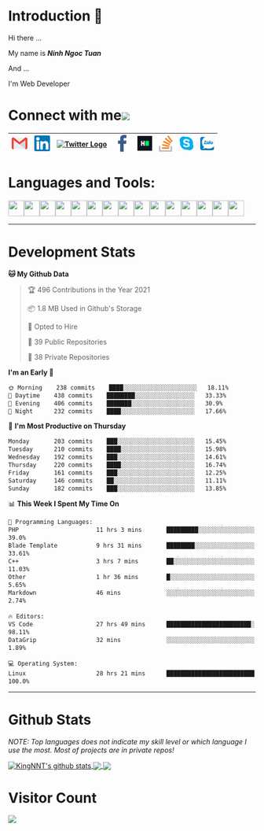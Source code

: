 # Introduction 👋
Hi there ...

My name is ***Ninh Ngoc Tuan***

And ...

I'm Web Developer
# Connect with me<img src="https://github.com/TheDudeThatCode/TheDudeThatCode/blob/master/Assets/Handshake.gif" height="32px">

| [<img src="https://github.com/KingNNT/KingNNT/blob/master/Assets/Contact-Icon/Gmail.svg" alt="Gmail logo" height="32">](mailto:Dev.KingNNT@gmail.com) | [<img src="https://github.com/KingNNT/KingNNT/blob/master/Assets/Contact-Icon/Linkedin.svg" alt="Linkedin Logo" width="32">](https://in.linkedin.com/in/kingnnt) | [<img src="https://github.com/TheDudeThatCode/TheDudeThatCode/blob/master/Assets/Twitter.svg" alt="Twitter Logo" width="32">](https://twitter.com/King_NNT) | [<img src="https://github.com/KingNNT/KingNNT/blob/master/Assets/Contact-Icon/facebook.svg" alt="Facebook logo" width="34">](https://facebook.com/Kinggg.NNT) | [<img src="https://github.com/KingNNT/KingNNT/blob/master/Assets/Contact-Icon/HackerRank.svg" alt="HackerRank Logo" width="30">](https://www.hackerrank.com/Dev_KingNNT) | [<img src="https://github.com/KingNNT/KingNNT/blob/master/Assets/Contact-Icon/stackoverflow.svg" alt="Stackoverflow Logo" width="28">](https://stackoverflow.com/users/12560659/king-nnt) | [<img src="https://github.com/KingNNT/KingNNT/blob/master/Assets/Contact-Icon/skype.svg" alt="Skype Logo" width="28">](https://join.skype.com/invite/eqRpzcC8cGsf) | [<img src="https://github.com/KingNNT/KingNNT/blob/master/Assets/Contact-Icon/zalo.svg" alt="Zalo Logo" width="28">](https://zalo.me/kingnnt) | 
|:---:|:---:|:---:|:---:|:---:|:---:|:---:|:---:|

# Languages and Tools:
<img align='left' height="32" width="32" src="https://cdn.jsdelivr.net/npm/simple-icons@v3/icons/visualstudio.svg" />
<img align='left' height="32" width="32" src="https://cdn.jsdelivr.net/npm/simple-icons@v3/icons/sublimetext.svg" />
<img align='left' height="32" width="32" src="https://cdn.jsdelivr.net/npm/simple-icons@v3/icons/visualstudiocode.svg" />
<img align='left' height="32" width="32" src="https://cdn.jsdelivr.net/npm/simple-icons@v3/icons/jetbrains.svg" />

<img align='left' height="32" width="32" src="https://cdn.jsdelivr.net/npm/simple-icons@v3/icons/html5.svg" />
<img align='left' height="32" width="32" src="https://cdn.jsdelivr.net/npm/simple-icons@v3/icons/css3.svg" />
<img align='left' height="32" width="32" src="https://cdn.jsdelivr.net/npm/simple-icons@3.5.0/icons/bootstrap.svg" />

<img align='left' height="32" width="32" src="https://cdn.jsdelivr.net/npm/simple-icons@v3/icons/javascript.svg" />

<img align='left' height="32" width="32" src="https://cdn.jsdelivr.net/npm/simple-icons@v3/icons/php.svg" />
<img align='left' height="32" width="32" src="https://cdn.jsdelivr.net/npm/simple-icons@v3/icons/laravel.svg" />
<img align='left' height="32" width="32" src="https://cdn.jsdelivr.net/npm/simple-icons@3.5.0/icons/java.svg" />

<img align='left' height="32" width="32" src="https://cdn.jsdelivr.net/npm/simple-icons@v3/icons/mysql.svg" />
<img align='left' height="32" width="32" src="https://cdn.jsdelivr.net/npm/simple-icons@3.5.0/icons/microsoftsqlserver.svg" />
<img align='left' height="32" width="32" src="https://cdn.jsdelivr.net/npm/simple-icons@v3/icons/mongodb.svg" />
<img align='left' height="32" width="32" src="https://cdn.jsdelivr.net/npm/simple-icons@v3/icons/sqlite.svg" />

<br>
<br>

---

# Development Stats
<!--START_SECTION:waka-->
**🐱 My Github Data** 

> 🏆 496 Contributions in the Year 2021
 > 
> 📦 1.8 MB Used in Github's Storage 
 > 
> 💼 Opted to Hire
 > 
> 📜 39 Public Repositories 
 > 
> 🔑 38 Private Repositories  
 > 
**I'm an Early 🐤** 

```text
🌞 Morning    238 commits    ████░░░░░░░░░░░░░░░░░░░░░   18.11% 
🌆 Daytime    438 commits    ████████░░░░░░░░░░░░░░░░░   33.33% 
🌃 Evening    406 commits    ███████░░░░░░░░░░░░░░░░░░   30.9% 
🌙 Night      232 commits    ████░░░░░░░░░░░░░░░░░░░░░   17.66%

```
📅 **I'm Most Productive on Thursday** 

```text
Monday       203 commits    ███░░░░░░░░░░░░░░░░░░░░░░   15.45% 
Tuesday      210 commits    ████░░░░░░░░░░░░░░░░░░░░░   15.98% 
Wednesday    192 commits    ███░░░░░░░░░░░░░░░░░░░░░░   14.61% 
Thursday     220 commits    ████░░░░░░░░░░░░░░░░░░░░░   16.74% 
Friday       161 commits    ███░░░░░░░░░░░░░░░░░░░░░░   12.25% 
Saturday     146 commits    ██░░░░░░░░░░░░░░░░░░░░░░░   11.11% 
Sunday       182 commits    ███░░░░░░░░░░░░░░░░░░░░░░   13.85%

```


📊 **This Week I Spent My Time On** 

```text
💬 Programming Languages: 
PHP                      11 hrs 3 mins       █████████░░░░░░░░░░░░░░░░   39.0% 
Blade Template           9 hrs 31 mins       ████████░░░░░░░░░░░░░░░░░   33.61% 
C++                      3 hrs 7 mins        ██░░░░░░░░░░░░░░░░░░░░░░░   11.03% 
Other                    1 hr 36 mins        █░░░░░░░░░░░░░░░░░░░░░░░░   5.65% 
Markdown                 46 mins             ░░░░░░░░░░░░░░░░░░░░░░░░░   2.74%

🔥 Editors: 
VS Code                  27 hrs 49 mins      ████████████████████████░   98.11% 
DataGrip                 32 mins             ░░░░░░░░░░░░░░░░░░░░░░░░░   1.89%

💻 Operating System: 
Linux                    28 hrs 21 mins      █████████████████████████   100.0%

```


<!--END_SECTION:waka-->

---

# Github Stats

*NOTE: Top languages does not indicate my skill level or which language I use the most. Most of projects are in private repos!*

<a href="https://github.com/KingNNT">
  <img align="center" src="https://github-readme-stats.vercel.app/api?username=KingNNT&show_icons=true&theme=gruvbox&count_private=true" alt="KingNNT's github stats" />
</a>

<a href="https://github.com/KingNNT">
  <img align="center" src="https://github-readme-stats.vercel.app/api/top-langs/?username=KingNNT&layout=compact&theme=gruvbox&count_private=true&how_icons=true" />
</a>

<a href="https://github.com/KingNNT">
  <img align="center" src="https://github-readme-stats.vercel.app/api/pin/?username=KingNNT&repo=MS-Tools&theme=gruvbox" />
</a>

# Visitor Count
<img src="https://profile-counter.glitch.me/KingNNT/count.svg" />
